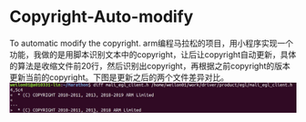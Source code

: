# Copyright-Auto-modify
To  automatic modify the copyright.
arm编程马拉松的项目，用小程序实现一个功能，我做的是用脚本识别文本中的copyright，让后让copyright自动更新，具体的算法是收缩文件前20行，然后识别出copyright，再根据之前copyright的版本更新当前的copyright。下图是更新之后的两个文件差异对比。
![image](https://github.com/longweismile/Copyright-Auto-modify/blob/master/image/Selection_011.png)
